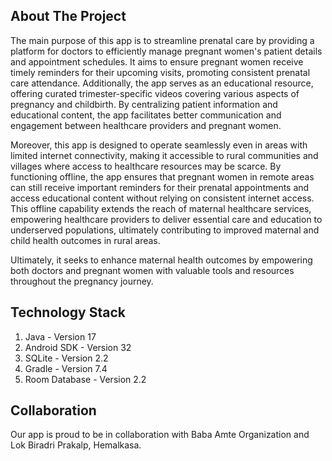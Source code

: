 ## About The Project
The main purpose of this app is to streamline prenatal care by providing a platform for doctors to efficiently manage pregnant women's patient details and appointment schedules. It aims to ensure pregnant women receive timely reminders for their upcoming visits, promoting consistent prenatal care attendance. Additionally, the app serves as an educational resource, offering curated trimester-specific videos covering various aspects of pregnancy and childbirth. By centralizing patient information and educational content, the app facilitates better communication and engagement between healthcare providers and pregnant women.

Moreover, this app is designed to operate seamlessly even in areas with limited internet connectivity, making it accessible to rural communities and villages where access to healthcare resources may be scarce. By functioning offline, the app ensures that pregnant women in remote areas can still receive important reminders for their prenatal appointments and access educational content without relying on consistent internet access. This offline capability extends the reach of maternal healthcare services, empowering healthcare providers to deliver essential care and education to underserved populations, ultimately contributing to improved maternal and child health outcomes in rural areas.

Ultimately, it seeks to enhance maternal health outcomes by empowering both doctors and pregnant women with valuable tools and resources throughout the pregnancy journey.

## Technology Stack
1. Java - Version 17
2. Android SDK - Version 32
3. SQLite - Version 2.2
4. Gradle - Version 7.4
5. Room Database - Version 2.2

## Collaboration 
Our app is proud to be in collaboration with Baba Amte Organization and Lok Biradri Prakalp, Hemalkasa.
